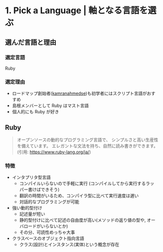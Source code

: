 # 1. Pick a Language | 軸となる言語を選ぶ

## 選んだ言語と理由

### 選定言語

Ruby

### 選定理由

- ロードマップ創始者([kamranahmedse](https://github.com/kamranahmedse))も初学者にはスクリプト言語がおすすめ
- 島根メンバーとして Ruby はマスト言語
- 個人的にも Ruby が好き

## Ruby

> オープンソースの動的なプログラミング言語で、 シンプルさと高い生産性を備えています。 エレガントな文法を持ち、自然に読み書きができます。 (引用: https://www.ruby-lang.org/ja/)

### 特徴

- インタプリタ型言語
  - コンパイルいらないので手軽に実行 (コンパイルしてから実行するラッパー書けばできそう)
  - 翻訳の時間がいるため、コンパイラ型に比べて実行速度は遅い
  - 対話的なプログラミングが可能
- 強い動的型付け
  - 記述量が短い
  - 静的型付けに比べて記述の自由度が高い(メソッドの返り値の型や, オーバロードがいらないとか)
  - その分、可読性めっちゃ大事
- クラスベースのオブジェクト指向言語
  - クラス(設計)とインスタンス(実体)という概念が存在
